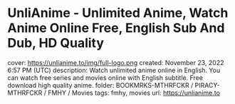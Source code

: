# UnliAnime - Unlimited Anime, Watch Anime Online Free, English Sub And Dub, HD Quality

cover: https://unlianime.to/img/full-logo.png
created: November 23, 2022 6:57 PM (UTC)
description: Watch unlimited anime online in English. You can watch free series and movies online with English subtitle. Free download high quality anime.
folder: BOOKMRKS-MTHRFCKR / PIRACY-MTHRFCKR / FMHY / Movies
tags: fmhy, movies
url: https://unlianime.to